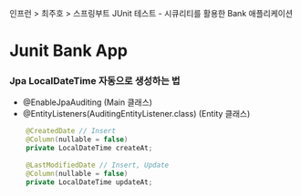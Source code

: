 인프런 > 최주호 > 스프링부트 JUnit 테스트 - 시큐리티를 활용한 Bank 애플리케이션

# Junit Bank App

### Jpa LocalDateTime 자동으로 생성하는 법

- @EnableJpaAuditing (Main 클래스)
- @EntityListeners(AuditingEntityListener.class) (Entity 클래스)
```java
    @CreatedDate // Insert
    @Column(nullable = false)
    private LocalDateTime createAt;
    
    @LastModifiedDate // Insert, Update
    @Column(nullable = false)
    private LocalDateTime updateAt;
```